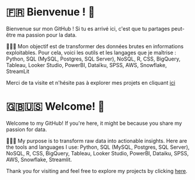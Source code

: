 
# 🇫🇷 Bienvenue ! 🤗

Bienvenue sur mon GitHub ! Si tu es arrivé ici, c'est que tu partages peut-être ma passion pour la data.

👩🏻‍💻 Mon objectif est de transformer des données brutes en informations exploitables. Pour cela, voici les outils et les langages que je maîtrise :
Python, SQL (MySQL, Postgres, SQL Server), NoSQL, R, CSS, BigQuery, Tableau, Looker Studio, PowerBI, Dataïku, SPSS, AWS, Snowflake, StreamLit

Merci de ta visite et n'hésite pas à explorer mes projets en cliquant [ici](https://github.com/sarahbdji/portfolio.git)


# 🇬🇧🇺🇸 Welcome! 🤗

Welcome to my GitHub! If you're here, it might be because you share my passion for data. 

👩🏻‍💻 My purpose is to transform raw data into actionable insights. Here are the tools and languages I use: Python, SQL (MySQL, Postgres, SQL Server), NoSQL, R, CSS, BigQuery, Tableau, Looker Studio, PowerBI, Dataiku, SPSS, AWS, Snowflake, Streamlit.

Thank you for visiting and feel free to explore my projects by clicking [here](https://github.com/sarahbdji/portfolio.git).
